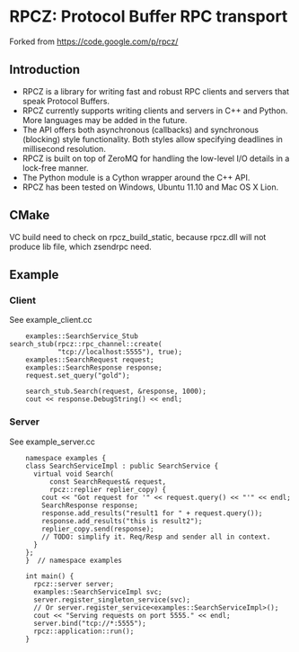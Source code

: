 RPCZ: Protocol Buffer RPC transport
===================================

Forked from https://code.google.com/p/rpcz/

Introduction
------------

* RPCZ is a library for writing fast and robust RPC clients and servers that speak Protocol Buffers. 
* RPCZ currently supports writing clients and servers in C++ and Python. More languages may be added in the future. 
* The API offers both asynchronous (callbacks) and synchronous (blocking) style functionality. Both styles allow specifying deadlines in millisecond resolution. 
* RPCZ is built on top of ZeroMQ for handling the low-level I/O details in a lock-free manner. 
* The Python module is a Cython wrapper around the C++ API. 
* RPCZ has been tested on Windows, Ubuntu 11.10 and Mac OS X Lion.
    
CMake
-----

VC build need to check on rpcz_build_static, 
because rpcz.dll will not produce lib file,
which zsendrpc need.

Example
--------
### Client
See example_client.cc

		examples::SearchService_Stub search_stub(rpcz::rpc_channel::create(
				"tcp://localhost:5555"), true);
		examples::SearchRequest request;
		examples::SearchResponse response;
		request.set_query("gold");
		
		search_stub.Search(request, &response, 1000);
		cout << response.DebugString() << endl;

### Server
See example_server.cc

        namespace examples {
        class SearchServiceImpl : public SearchService {
          virtual void Search(
              const SearchRequest& request,
              rpcz::replier replier_copy) {
            cout << "Got request for '" << request.query() << "'" << endl;
            SearchResponse response;
            response.add_results("result1 for " + request.query());
            response.add_results("this is result2");
            replier_copy.send(response);
            // TODO: simplify it. Req/Resp and sender all in context.
          }
        };
        }  // namespace examples
        
        int main() {
          rpcz::server server;
          examples::SearchServiceImpl svc;
          server.register_singleton_service(svc);
          // Or server.register_service<examples::SearchServiceImpl>();
          cout << "Serving requests on port 5555." << endl;
          server.bind("tcp://*:5555");
          rpcz::application::run();
        }
        